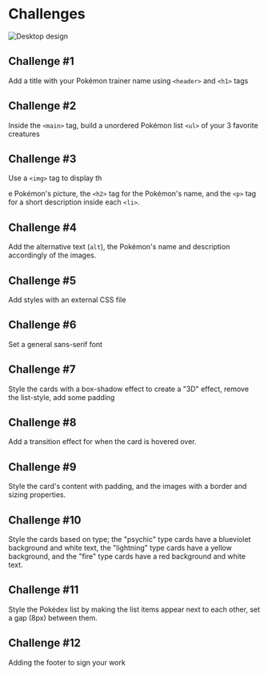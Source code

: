 # Challenges

![Desktop design](/designs/desktop-design.jpeg)

## Challenge #1
Add a title with your Pokémon trainer name using `<header>` and `<h1>` tags

## Challenge #2
Inside the `<main>` tag, build a unordered Pokémon list `<ul>` of your 3 favorite creatures

## Challenge #3 
Use a `<img>` tag to display th                                               
 
 e Pokémon's picture, the `<h2>` tag for the Pokémon's name, and the `<p>` tag for a short description inside each `<li>`.

## Challenge #4
Add the alternative text (`alt`), the Pokémon's name and description accordingly of the images.

## Challenge #5
Add styles with an external CSS file

## Challenge #6
Set a general sans-serif font

## Challenge #7
Style the cards with a box-shadow effect to create a "3D" effect, remove the list-style, add some padding

## Challenge #8
Add a transition effect for when the card is hovered over.

## Challenge #9
Style the card's content with padding, and the images with a border and sizing properties.

## Challenge #10
Style the cards based on type; the "psychic" type cards have a blueviolet background and white text, the "lightning" type cards have a yellow background, and the "fire" type cards have a red background and white text.

## Challenge #11
Style the Pokédex list by making the list items appear next to each other, set a gap (8px) between them.

## Challenge #12
Adding the footer to sign your work
